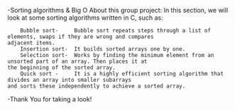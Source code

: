 -Sorting algorithms & Big O
About this group project:
In this section, we will look at some sorting algorithms written in C, such as:

        Bubble sort-     Bubble sort repeats steps through a list of elements, swaps if they are wrong and compares                          adjacent items.
        Insertion sort-  It builds sorted arrays one by one.
        Selection sort-  Works by finding the minimum element from an unsorted part of an array. Then places it at                           the beginning of the sorted array.
        Quick sort -     It is a highly efficient sorting algorithm that divides an array into smaller subarrays                             and sorts these independently to achieve a sorted array.

-Thank You for taking a look!

